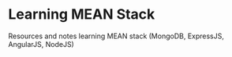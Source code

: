 <h1>Learning MEAN Stack</h1>
<p>Resources and notes learning MEAN stack (MongoDB, ExpressJS, AngularJS, NodeJS)</p>
